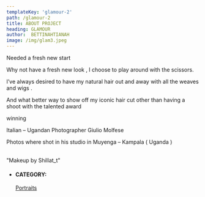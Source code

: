 ```yaml
---
templateKey: 'glamour-2'
path: /glamour-2
title: ABOUT PROJECT
heading: GLAMOUR
author:  BETTINAHTIANAH
image: /img/glam3.jpeg
---
```


<div class="album-description margin-top-20">
    <div class="al-desc-inner">
        <p> Needed a fresh new start </p>
        <p>Why not have a fresh new look , I choose to play around with the scissors.</p>
        <p>I’ve always desired to have my natural hair out and away with all the weaves and wigs .</p>
        <p>And what better way to show off my iconic hair cut other than having a shoot with the talented award </p>
        <p>winning</p>
        <p>Italian – Ugandan Photographer Giulio Molfese</p>
        <p>Photos where shot in his studio in Muyenga – Kampala ( Uganda )</p>
        <p>
        <br>
            "Makeup by Shillat_t"
        </p>
    </div>
    <div class="portfolio-atr margin-top-30">
        <ul class="list-unstyled">
            <li>
                <h4>CATEGORY:</h4>
                <span class="info">
                    <a href="#">Portraits</a>
                </span>
            </li>
        </ul>
    </div>
</div>